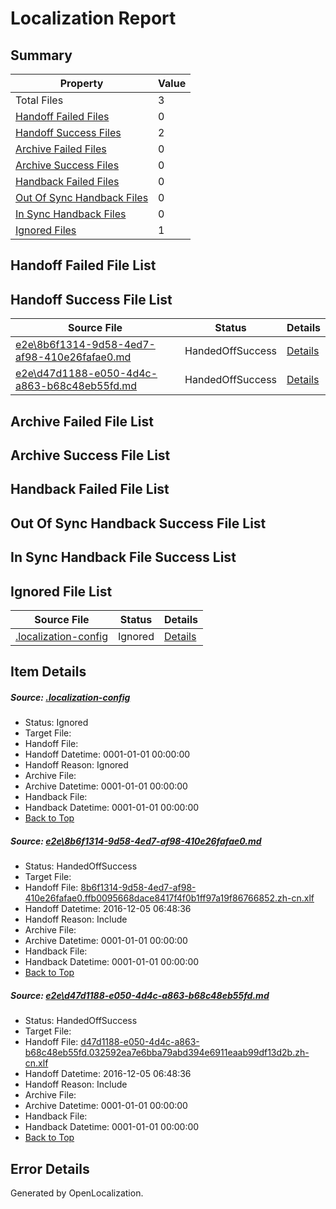 # <a name='report-top'></a> Localization Report

## Summary
 Property | Value 
 -------- | ----- 
 Total Files | 3
[ Handoff Failed Files ](#handoff-failed-list)| 0
[ Handoff Success Files ](#handoff-success-list)| 2
[ Archive Failed Files ](#archive-failed-list)| 0
[ Archive Success Files ](#archive-success-list)| 0
[ Handback Failed Files ](#handback-failed-list)| 0
[ Out Of Sync Handback Files ](#outofsync-handback-success-list)| 0
[ In Sync Handback Files ](#insync-handback-success-list)| 0
[ Ignored Files ](#ignored-list)| 1

## <a name='handoff-failed-list'></a> Handoff Failed File List

## <a name='handoff-success-list'></a> Handoff Success File List
 Source File | Status | Details 
 ----------- | ------ | ------- 
 [e2e\8b6f1314-9d58-4ed7-af98-410e26fafae0.md](https://github.com/OpenLocalizationTestOrg/ol-test0/blob/a617756e24d19c46fa6fc88ac97d260ec9490e41/e2e/8b6f1314-9d58-4ed7-af98-410e26fafae0.md) | HandedOffSuccess | [Details](#3aea49e20654ac2fe1ded97ee775dfcfcc42c9161)
 [e2e\d47d1188-e050-4d4c-a863-b68c48eb55fd.md](https://github.com/OpenLocalizationTestOrg/ol-test0/blob/a617756e24d19c46fa6fc88ac97d260ec9490e41/e2e/d47d1188-e050-4d4c-a863-b68c48eb55fd.md) | HandedOffSuccess | [Details](#1179b9984c5e069b04884510efe15bf09085754d2)

## <a name='archive-failed-list'></a> Archive Failed File List

## <a name='archive-success-list'></a> Archive Success File List

## <a name='handback-failed-list'></a> Handback Failed File List

## <a name='outofsync-handback-success-list'></a> Out Of Sync Handback Success File List

## <a name='insync-handback-success-list'></a> In Sync Handback File Success List

## <a name='ignored-list'></a> Ignored File List
 Source File | Status | Details 
 ----------- | ------ | ------- 
 [.localization-config](https://github.com/OpenLocalizationTestOrg/ol-test0/blob/a617756e24d19c46fa6fc88ac97d260ec9490e41/.localization-config) | Ignored | [Details](#c268a05ecaa7ec85942ed632c29928ee5bd6da8d0)

## Item Details
##### <a name='c268a05ecaa7ec85942ed632c29928ee5bd6da8d0'></a> Source: [.localization-config](https://github.com/OpenLocalizationTestOrg/ol-test0/blob/a617756e24d19c46fa6fc88ac97d260ec9490e41/.localization-config)
* Status: Ignored
* Target File: 
* Handoff File: 
* Handoff Datetime: 0001-01-01 00:00:00
* Handoff Reason: Ignored
* Archive File: 
* Archive Datetime: 0001-01-01 00:00:00
* Handback File: 
* Handback Datetime: 0001-01-01 00:00:00
* [Back to Top](#report-top)

##### <a name='3aea49e20654ac2fe1ded97ee775dfcfcc42c9161'></a> Source: [e2e\8b6f1314-9d58-4ed7-af98-410e26fafae0.md](https://github.com/OpenLocalizationTestOrg/ol-test0/blob/a617756e24d19c46fa6fc88ac97d260ec9490e41/e2e/8b6f1314-9d58-4ed7-af98-410e26fafae0.md)
* Status: HandedOffSuccess
* Target File: 
* Handoff File: [8b6f1314-9d58-4ed7-af98-410e26fafae0.ffb0095668dace8417f4f0b1ff97a19f86766852.zh-cn.xlf](https://github.com/OpenLocalizationTestOrg/ol-test0-handoff/blob/b7e66ef348d57bb7ab860a1e77646d4ee8294556/ol-handoff/OpenLocalizationTestOrg/ol-test0-zhcn/shujia/ht/8b6f1314-9d58-4ed7-af98-410e26fafae0.ffb0095668dace8417f4f0b1ff97a19f86766852.zh-cn.xlf)
* Handoff Datetime: 2016-12-05 06:48:36
* Handoff Reason: Include
* Archive File: 
* Archive Datetime: 0001-01-01 00:00:00
* Handback File: 
* Handback Datetime: 0001-01-01 00:00:00
* [Back to Top](#report-top)

##### <a name='1179b9984c5e069b04884510efe15bf09085754d2'></a> Source: [e2e\d47d1188-e050-4d4c-a863-b68c48eb55fd.md](https://github.com/OpenLocalizationTestOrg/ol-test0/blob/a617756e24d19c46fa6fc88ac97d260ec9490e41/e2e/d47d1188-e050-4d4c-a863-b68c48eb55fd.md)
* Status: HandedOffSuccess
* Target File: 
* Handoff File: [d47d1188-e050-4d4c-a863-b68c48eb55fd.032592ea7e6bba79abd394e6911eaab99df13d2b.zh-cn.xlf](https://github.com/OpenLocalizationTestOrg/ol-test0-handoff/blob/b7e66ef348d57bb7ab860a1e77646d4ee8294556/ol-handoff/OpenLocalizationTestOrg/ol-test0-zhcn/shujia/ht/d47d1188-e050-4d4c-a863-b68c48eb55fd.032592ea7e6bba79abd394e6911eaab99df13d2b.zh-cn.xlf)
* Handoff Datetime: 2016-12-05 06:48:36
* Handoff Reason: Include
* Archive File: 
* Archive Datetime: 0001-01-01 00:00:00
* Handback File: 
* Handback Datetime: 0001-01-01 00:00:00
* [Back to Top](#report-top)


## Error Details

Generated by OpenLocalization.

